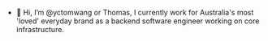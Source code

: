 - 👋 Hi, I’m @yctomwang or Thomas, I currently work for Australia's most 'loved' everyday brand as a backend software engineer working on core infrastructure.



<!---
yctomwang/yctomwang is a ✨ special ✨ repository because its `README.md` (this file) appears on your GitHub profile.
You can click the Preview link to take a look at your changes.
--->
